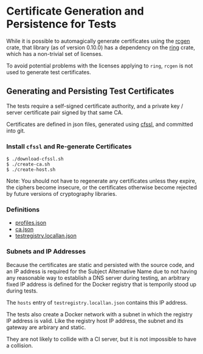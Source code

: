 
# Certificate Generation and Persistence for Tests

While it is possible to automagically generate certificates using the [rcgen](https://github.com/est31/rcgen)
crate, that library (as of version 0.10.0) has a dependency on the [ring](https://github.com/briansmith/ring)
crate, which has a non-trivial set of licenses.

To avoid potential problems with the licenses applying to `ring`, `rcgen` is not used to generate
test certificates.

## Generating and Persisting Test Certificates

The tests require a self-signed certificate authority, and a private key / server certificate pair signed by
that same CA.

Certificates are defined in json files, generated using [cfssl](https://github.com/cloudflare/cfssl), and
committed into git.

### Install `cfssl` and Re-generate Certificates

    $ ./download-cfssl.sh
    $ ./create-ca.sh
    $ ./create-host.sh

Note: You should not have to regenerate any certificates unless they expire, the ciphers become insecure,
or the certificates otherwise become rejected by future versions of cryptography libraries.

### Definitions

* [profiles.json](profiles.json)
* [ca.json](ca.json)
* [testregistry.locallan.json](testregistry.locallan.json)

### Subnets and IP Addresses

Because the certificates are static and persisted with the source code, and an IP address is required for
the Subject Alternative Name due to not having any reasonable way to establish a DNS server during testing,
an arbitrary fixed IP address is defined for the Docker registry that is temporily stood up during tests.

The `hosts` entry of `testregistry.locallan.json` contains this IP address.

The tests also create a Docker network with a subnet in which the registry IP address is valid. Like the
registry host IP address, the subnet and its gateway are arbirary and static.

They are not likely to collide with a CI server, but it is not impossible to have a collision.
